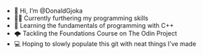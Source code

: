 - 👋 Hi, I’m @DonaldGjoka
- 👨‍💻 Currently furthering my programming skills
- 🌱 Learning the fundamentals of programming with C++
- 🌩 Tackling the Foundations Course on The Odin Project
- 💻 Hoping to slowly populate this git with neat things I've made


<!---
DonaldGjoka/DonaldGjoka is a ✨ special ✨ repository because its `README.md` (this file) appears on your GitHub profile.
You can click the Preview link to take a look at your changes.
--->
